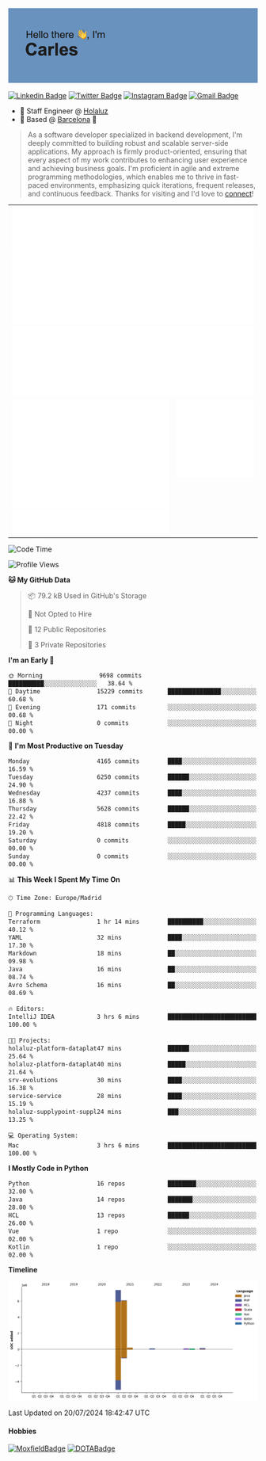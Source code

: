<img src="header.png" alt="header">

[![Linkedin Badge](https://img.shields.io/badge/-cdespona-blue?style=flat&logo=Linkedin&logoColor=white&link=https://www.linkedin.com/in/carles-david-espona-casas-56219b11/)](https://www.linkedin.com/in/carles-david-espona-casas-56219b11/)
[![Twitter Badge](https://img.shields.io/badge/-@__cdespona-1ca0f1?style=flat&labelColor=1ca0f1&logo=twitter&logoColor=white&link=https://twitter.com/CDEspona)](https://twitter.com/CDEspona)
[![Instagram Badge](https://img.shields.io/badge/-@__cdespona-purple?style=flat&logo=instagram&logoColor=white&link=https://www.instagram.com/cdespona/)](https://www.instagram.com/cdespona/)
[![Gmail Badge](https://img.shields.io/badge/-cdespona-c14438?style=flat&logo=Gmail&logoColor=white&link=mailto:cdespona@gmail.com)](mailto:cdespona@gmail.com)

* 🔭 Staff Engineer @ [Holaluz](https://holaluz.com)
* 🏡 Based @ [Barcelona](https://www.google.es/maps/place/Barcelona) 💜

> As a software developer specialized in backend development, I'm deeply committed to building robust and scalable server-side applications. My approach is firmly product-oriented, ensuring that every aspect of my work contributes to enhancing user experience and achieving business goals. I'm proficient in agile and extreme programming methodologies, which enables me to thrive in fast-paced environments, emphasizing quick iterations, frequent releases, and continuous feedback. Thanks for visiting and I'd love to [connect](https://www.linkedin.com/in/carles-david-espona-casas-56219b11/)!

<table style="border-collapse: collapse; border: none;"> 
  <tbody>
  <tr style="border: none;">
    <td colspan="2" style="border: none; vertical-align: top;">
      <img src="summary.svg" alt="summary">
      <img src="activity-community.svg" alt="act-comm">
      <img src="repositories.svg" alt="repo">
    </td>
  </tr>
  <tr>
    <td style="border: none; vertical-align: top;">
      <img src="metrics.plugin.isocalendar.fullyear.svg" alt="calendar">
      <img src="topics.svg" alt="topics">
    </td>
    <td style="border: none; vertical-align: top;">
      <img src="achievements.svg" alt="achievements">
    </td>
  </tr>
  </tbody>
</table>

<!--START_SECTION:waka-->
![Code Time](http://img.shields.io/badge/Code%20Time-74%20hrs%2029%20mins-blue)

![Profile Views](http://img.shields.io/badge/Profile%20Views-0-blue)

**🐱 My GitHub Data** 

> 📦 79.2 kB Used in GitHub's Storage 
 > 
> 🚫 Not Opted to Hire
 > 
> 📜 12 Public Repositories 
 > 
> 🔑 3 Private Repositories 
 > 
**I'm an Early 🐤** 

```text
🌞 Morning                9698 commits        ██████████░░░░░░░░░░░░░░░   38.64 % 
🌆 Daytime                15229 commits       ███████████████░░░░░░░░░░   60.68 % 
🌃 Evening                171 commits         ░░░░░░░░░░░░░░░░░░░░░░░░░   00.68 % 
🌙 Night                  0 commits           ░░░░░░░░░░░░░░░░░░░░░░░░░   00.00 % 
```
📅 **I'm Most Productive on Tuesday** 

```text
Monday                   4165 commits        ████░░░░░░░░░░░░░░░░░░░░░   16.59 % 
Tuesday                  6250 commits        ██████░░░░░░░░░░░░░░░░░░░   24.90 % 
Wednesday                4237 commits        ████░░░░░░░░░░░░░░░░░░░░░   16.88 % 
Thursday                 5628 commits        ██████░░░░░░░░░░░░░░░░░░░   22.42 % 
Friday                   4818 commits        █████░░░░░░░░░░░░░░░░░░░░   19.20 % 
Saturday                 0 commits           ░░░░░░░░░░░░░░░░░░░░░░░░░   00.00 % 
Sunday                   0 commits           ░░░░░░░░░░░░░░░░░░░░░░░░░   00.00 % 
```


📊 **This Week I Spent My Time On** 

```text
🕑︎ Time Zone: Europe/Madrid

💬 Programming Languages: 
Terraform                1 hr 14 mins        ██████████░░░░░░░░░░░░░░░   40.12 % 
YAML                     32 mins             ████░░░░░░░░░░░░░░░░░░░░░   17.30 % 
Markdown                 18 mins             ██░░░░░░░░░░░░░░░░░░░░░░░   09.98 % 
Java                     16 mins             ██░░░░░░░░░░░░░░░░░░░░░░░   08.74 % 
Avro Schema              16 mins             ██░░░░░░░░░░░░░░░░░░░░░░░   08.69 % 

🔥 Editors: 
IntelliJ IDEA            3 hrs 6 mins        █████████████████████████   100.00 % 

🐱‍💻 Projects: 
holaluz-platform-dataplat47 mins             ██████░░░░░░░░░░░░░░░░░░░   25.64 % 
holaluz-platform-dataplat40 mins             █████░░░░░░░░░░░░░░░░░░░░   21.64 % 
srv-evolutions           30 mins             ████░░░░░░░░░░░░░░░░░░░░░   16.38 % 
service-service          28 mins             ████░░░░░░░░░░░░░░░░░░░░░   15.19 % 
holaluz-supplypoint-suppl24 mins             ███░░░░░░░░░░░░░░░░░░░░░░   13.25 % 

💻 Operating System: 
Mac                      3 hrs 6 mins        █████████████████████████   100.00 % 
```

**I Mostly Code in Python** 

```text
Python                   16 repos            ████████░░░░░░░░░░░░░░░░░   32.00 % 
Java                     14 repos            ███████░░░░░░░░░░░░░░░░░░   28.00 % 
HCL                      13 repos            ██████░░░░░░░░░░░░░░░░░░░   26.00 % 
Vue                      1 repo              ░░░░░░░░░░░░░░░░░░░░░░░░░   02.00 % 
Kotlin                   1 repo              ░░░░░░░░░░░░░░░░░░░░░░░░░   02.00 % 
```



**Timeline**

![Lines of Code chart](https://raw.githubusercontent.com/cdespona/cdespona/main/assets/bar_graph.png)


 Last Updated on 20/07/2024 18:42:47 UTC
<!--END_SECTION:waka-->

#### Hobbies
[![MoxfieldBadge](https://img.shields.io/badge/MTG%20Commander-Cdespona-8A2BE2)](https://www.moxfield.com/users/Cdespona)
[![DOTABadge](https://img.shields.io/badge/DOTA2-GRV-red)](https://es.dotabuff.com/players/63807915)
